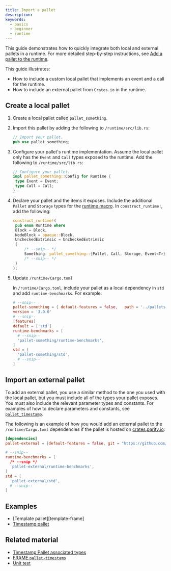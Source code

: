 ```yaml
---
title: Import a pallet
description: 
keywords:
  - basics
  - beginner
  - runtime
---
```


This guide demonstrates how to quickly integrate both local and external pallets in a runtime.
For more detailed step-by-step instructions, see [Add a pallet to the runtime](/tutorials/work-with-pallets/add-a-pallet).

This guide illustrates:

- How to include a custom local pallet that implements an event and a call for the  runtime.
- How to include an external pallet from `Crates.io` in the runtime.

## Create a local pallet

1. Create a local pallet called `pallet_something`.

1. Import this pallet by adding the following to `/runtime/src/lib.rs`:

   ```rust
   // Import your pallet.
   pub use pallet_something;
   ```

1. Configure your pallet's runtime implementation.
   Assume the local pallet only has the `Event` and `Call` types exposed to the runtime. Add the following to `/runtime/src/lib.rs`:

   ```rust
   // Configure your pallet.
   impl pallet_something::Config for Runtime {
   	type Event = Event;
   	type Call = Call;
   }
   ```

1. Declare your pallet and the items it exposes.
   Include the additional `Pallet` and `Storage` types for the [runtime macro](/reference/frame-macros/#construct_runtime). In `construct_runtime!`, add the following:

   ```rust
   construct_runtime!(
   	pub enum Runtime where
   	Block = Block,
   	NodeBlock = opaque::Block,
   	UncheckedExtrinsic = UncheckedExtrinsic
   	{
   		/* --snip-- */
   		Something: pallet_something::{Pallet, Call, Storage, Event<T>},
   		/* --snip-- */
   	}
   );
   ```

1. Update `/runtime/Cargo.toml`

   In `/runtime/Cargo.toml`, include your pallet as a local dependency in `std` and add `runtime-benchmarks`.
   For example:

   ```toml
   # --snip--
   pallet-something = { default-features = false,   path = '../pallets/something'
   version = '3.0.0'
   # --snip--
   [features]
   default = ['std']
   runtime-benchmarks = [
     # --snip--
     'pallet-something/runtime-benchmarks',
   ]
   std = [
     'pallet-something/std',
     # --snip--
   ]
   ```

## Import an external pallet

To add an external pallet, you use a similar method to the one you used with the local pallet, but you must include all of the types your pallet exposes.
You must also include the relevant parameter types and constants. 
For examples of how to declare parameters and constants, see [`pallet_timestamp`](https://paritytech.github.io/substrate/master/pallet_timestamp/index.html).

The following is an example of how you would add an external pallet to the  `/runtime/Cargo.toml` dependencies if the pallet is hosted on [crates.parity.io](https://crates.parity.io/):

```toml
[dependencies]
pallet-external = {default-features = false, git = "https://github.com/paritytech/substrate.git", version = "4.0.0-dev"}

# --snip--
runtime-benchmarks = [
  /* --snip */
  'pallet-external/runtime-benchmarks',
]
std = [
  'pallet-external/std',
  # --snip--
]
```

## Examples

- [Template pallet][template-frame]
- [Timestamp pallet](https://paritytech.github.io/substrate/master/pallet_timestamp/index.html)

## Related material

- [Timestamp Pallet associated types](https://paritytech.github.io/substrate/master/pallet_timestamp/index.html)
- [FRAME `pallet-timestamp`](https://crates.io/crates/pallet-timestamp)
- [Unit test](/main-docs/test/unit-testing)
